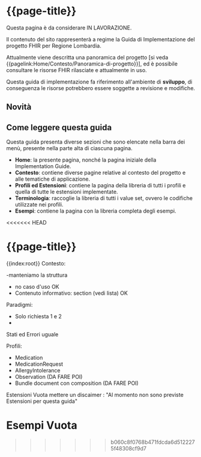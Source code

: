 # {{page-title}}

<div class="alert alert-warning">
Questa pagina è da considerare IN LAVORAZIONE. 

Il contenuto del sito rappresenterà a regime la Guida di Implementazione del progetto FHIR per Regione Lombardia. 

Attualmente viene descritta una panoramica del progetto \[si veda {{pagelink:Home/Contesto/Panoramica-di-progetto}}\], 
ed è possibile consultare le risorse FHIR rilasciate e attualmente in uso.
</div>

<div class="alert alert-danger">
Questa guida di implementazione fa riferimento all'ambiente di <b>sviluppo</b>, di conseguenza le risorse potrebbero essere soggette a revisione e modifiche.
</div>

## Novità



## Come leggere questa guida
Questa guida presenta diverse sezioni che sono elencate nella barra dei menù, presente nella parte alta di ciascuna pagina.
- **Home**: la presente pagina, nonché la pagina iniziale della Implementation Guide.
- **Contesto**: contiene diverse pagine relative al contesto del progetto e alle tematiche di applicazione.
- **Profili ed Estensioni**: contiene la pagina della libreria di tutti i profili e quella di tutte le estensioni implementate.
- **Terminologia**: raccoglie la libreria di tutti i value set, ovvero le codifiche utilizzate nei profili.
- **Esempi**: contiene la pagina con la libreria completa degli esempi.
  
<<<<<<< HEAD
# {{page-title}}
{{index:root}}
Contesto:
 
-manteniamo la struttura
- no caso d'uso OK
- Contenuto informativo: section (vedi lista) OK
 
Paradigmi:
- Solo richiesta 1 e 2
-
 
Stati ed Errori
uguale
 
Profili:
- Medication
- MedicationRequest
- AllergyIntolerance
- Observation (DA FARE POI)
- Bundle document con composition (DA FARE POI)
 
Estensioni Vuota
mettere un discaimer : "Al momento non sono previste Estensioni per questa guida"
 
Esempi
Vuota
=======
>>>>>>> b060c8f0768b471fdcda6d5122275f48308cf9d7
